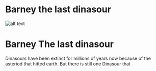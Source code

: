# Barney the last dinasour 
![alt text](https://static.wikia.nocookie.net/puppet/images/c/cb/Barney_personajes_barney.png/revision/latest?cb=20210622224817)
# Barney The last dinasour
Dinasours have been extinct for millions of years now because of the asteriod that hitted earth. But there is still one Dinasour 
that
